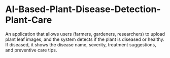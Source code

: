 # AI-Based-Plant-Disease-Detection-Plant-Care
An application that allows users (farmers, gardeners, researchers) to upload plant leaf images, and the system detects if the plant is diseased or healthy. If diseased, it shows the disease name, severity, treatment suggestions, and preventive care tips.
